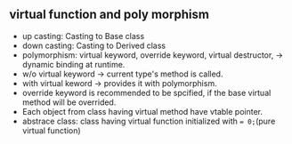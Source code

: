 ## virtual function and poly morphism

- up casting: Casting to Base class
- down casting: Casting to Derived class
- polymorphism: virtual keyword, override keyword, virtual destructor, -> dynamic binding at runtime.
- w/o virtual keyword -> current type's method is called.
- with virtual keword -> provides it with polymorphism.
- override keyword is recommended to be spcified, if the base virtual method will be overrided.
- Each object from class having virtual method have vtable pointer.
- abstrace class: class having virtual function initialized with ``= 0;``(pure virtual function)

